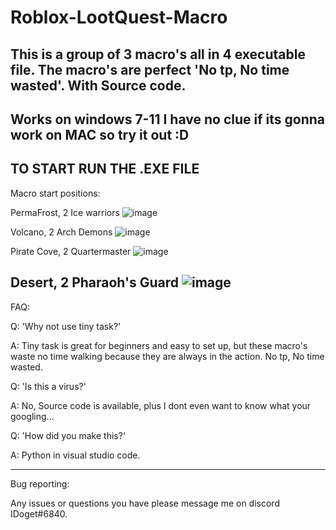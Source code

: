 # Roblox-LootQuest-Macro
This is a group of 3 macro's all in 4 executable file. The macro's are perfect 'No tp, No time wasted'. With Source code.
-----------------------------------------------------------------------------------------------------------------------------------------------------------------------------------
Works on windows 7-11
I have no clue if its gonna work on MAC so try it out :D
-----------------------------------------------------------------------------------------------------------------------------------------------------------------------------------
TO START RUN THE .EXE FILE
-----------------------------------------------------------------------------------------------------------------------------------------------------------------------------------

Macro start positions:

PermaFrost, 2 Ice warriors
![image](https://user-images.githubusercontent.com/69323084/146272592-e59b06c8-1ace-488b-91fc-7d66930f4f9d.png)

Volcano, 2 Arch Demons
![image](https://user-images.githubusercontent.com/69323084/143802851-8e02af2d-f0fd-485a-bd7e-4c36a6362b47.png)

Pirate Cove, 2 Quartermaster
![image](https://user-images.githubusercontent.com/69323084/143803099-88e77168-a601-4cf4-8965-39bc0ec2a001.png)

Desert, 2 Pharaoh's Guard
![image](https://user-images.githubusercontent.com/69323084/143803254-63d21c44-5780-478b-b2a8-606f3c69cf07.png)
-----------------------------------------------------------------------------------------------------------------------------------------------------------------------------------
FAQ:

Q: 'Why not use tiny task?'

A: Tiny task is great for beginners and easy to set up, but these macro's waste no time walking because they are always in the action. No tp, No time wasted.


Q: 'Is this a virus?'

A: No, Source code is available, plus I dont even want to know what your googling...


Q: 'How did you make this?'

A: Python in visual studio code.

-----------------------------------------------------------------------------------------------------------------------------------------------------------------------------------
Bug reporting:

Any issues or questions you have please message me on discord IDoget#6840.
